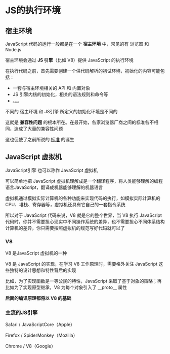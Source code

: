 # JS的执行环境

## 宿主环境

JavaScript 代码的运行一般都是在一个 **宿主环境** 中，常见的有 浏览器 和 Node.js

宿主环境会通过 **JS 引擎**（比如 V8）提供 JavaScript 的执行环境

在执行代码之前，首先需要创建一个供代码解析的初试环境，初始化的内容可能包括：

* 一套与宿主环境相关的 API 和 内置对象
* JS 引擎内核的初始化，相关的语法规则和命令等
* 。。。

不同的 宿主环境 和 JS引擎 所定义的初始化环境是不同的

这就是 **兼容性问题** 的根本所在。在最开始，各家浏览器厂商之间的标准各不相同，造成了大量的兼容性问题

这也促使了之前所说的 [标准](../gui-fan/) 的诞生

## JavaScript 虚拟机

JavaScript引擎 也可以称作 JavaScript 虚拟机

可以简单地把 JavaScript 虚拟机理解成是一个翻译程序，将人类能够理解的编程语言JavaScript，翻译成机器能够理解的机器语言

虚拟机通过模拟实际计算机的各种功能来实现代码的执行，如模拟实际计算机的 CPU、堆栈、寄存器等，虚拟机还具有它自己的一套指令系统

所以对于 JavaScript 代码来说，V8 就是它的整个世界，当 V8 执行 JavaScript 代码时，你并不需要担心现实中不同操作系统的差异，也不需要担心不同体系结构计算机的差异，你只需要按照虚拟机的规范写好代码就可以了

### V8

V8 是JavaScript 虚拟机的一种

V8 是 JavaScript 的实现，在学习 V8 工作原理时，需要格外关注 JavaScript 这些独特的设计思想和特性背后的实现

比如，为了实现函数是一等公民的特性，JavaScript 采取了基于对象的策略；再比如为了实现原型继承，V8 为每个对象引入了 \_\_proto\_\_  属性

**后面的编译原理都将以 V8 的基础**

### 主流的JS引擎

Safari / JavaScriptCore（Apple）

Firefox / SpiderMonkey（Mozilla）

Chrome / V8（Google）



